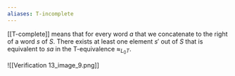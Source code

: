 ```yaml
---
aliases: T-incomplete
---
```


[[T-complete]] means that for every word $a$ that we concatenate to the right of a word $s$ of $S$. There exists at least one element $s'$ out of $S$ that is equivalent to $sa$ in the T-equivalence $\approx_{L_{0}T}$.

![[Verification 13_image_9.png]]